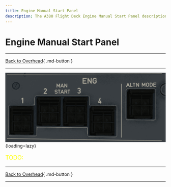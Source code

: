 ```yaml
---
title: Engine Manual Start Panel
description: The A380 Flight Deck Engine Manual Start Panel description.
---
```


# Engine Manual Start Panel

---

[Back to Overhead](../overviews/ovhd.md){ .md-button }

---

![Engine Manual Start Panel](../../../assets/a380x-briefing/flight-deck/ovhd/eng-man-panel.png "Engine Manual Start Panel"){loading=lazy}

[//]: # (TODO)
<p style="color:yellow; font-size:18px;">TODO: </p>

---

[Back to Overhead](../overviews/ovhd.md){ .md-button }

---





